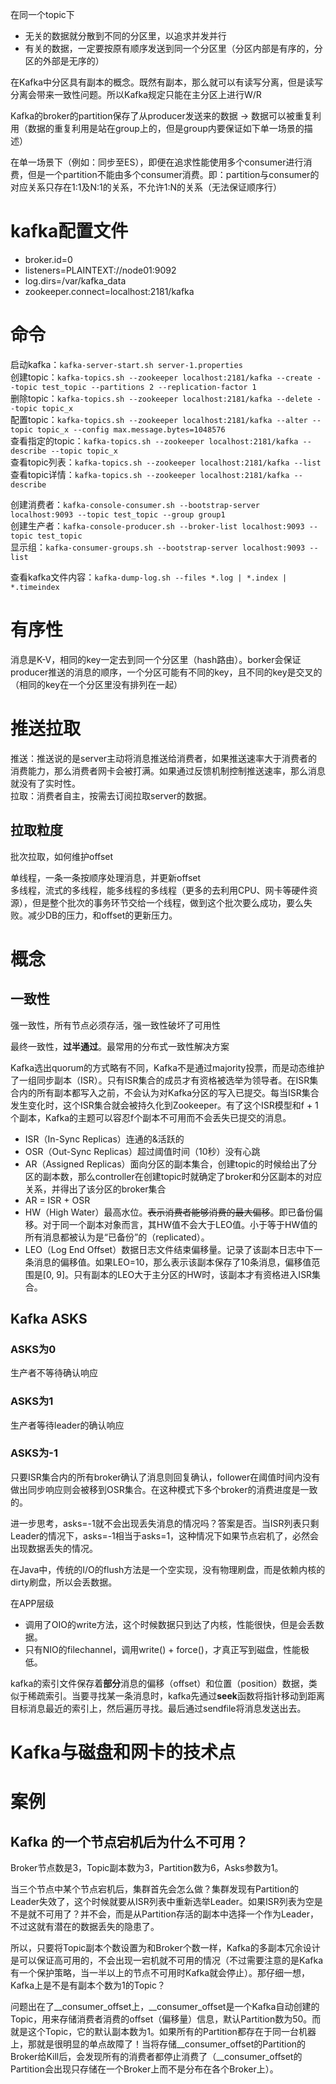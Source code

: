 在同一个topic下
- 无关的数据就分散到不同的分区里，以追求并发并行
- 有关的数据，一定要按原有顺序发送到同一个分区里（分区内部是有序的，分区的外部是无序的）

在Kafka中分区具有副本的概念。既然有副本，那么就可以有读写分离，但是读写分离会带来一致性问题。所以Kafka规定只能在主分区上进行W/R

Kafka的broker的partition保存了从producer发送来的数据 -> 数据可以被重复利用（数据的重复利用是站在group上的，但是group内要保证如下单一场景的描述）

在单一场景下（例如：同步至ES），即便在追求性能使用多个consumer进行消费，但是一个partition不能由多个consumer消费。即：partition与consumer的对应关系只存在1:1及N:1的关系，不允许1:N的关系（无法保证顺序行）


# kafka配置文件
- broker.id=0
- listeners=PLAINTEXT://node01:9092
- log.dirs=/var/kafka_data
- zookeeper.connect=localhost:2181/kafka

# 命令
启动kafka：`kafka-server-start.sh server-1.properties`  
创建topic：`kafka-topics.sh --zookeeper localhost:2181/kafka --create --topic test_topic --partitions 2 --replication-factor 1`  
删除topic：`kafka-topics.sh --zookeeper localhost:2181/kafka --delete --topic topic_x`  
配置topic：`kafka-topics.sh --zookeeper localhost:2181/kafka --alter --topic topic_x --config max.message.bytes=1048576`  
查看指定的topic：`kafka-topics.sh --zookeeper localhost:2181/kafka --describe --topic topic_x`  
查看topic列表：`kafka-topics.sh --zookeeper localhost:2181/kafka --list`  
查看topic详情：`kafka-topics.sh --zookeeper localhost:2181/kafka --describe`

创建消费者：`kafka-console-consumer.sh --bootstrap-server localhost:9093 --topic test_topic --group group1`  
创建生产者：`kafka-console-producer.sh --broker-list localhost:9093 --topic test_topic`  
显示组：`kafka-consumer-groups.sh --bootstrap-server localhost:9093 --list`

查看kafka文件内容：`kafka-dump-log.sh --files *.log | *.index | *.timeindex`

# 有序性
消息是K-V，相同的key一定去到同一个分区里（hash路由）。borker会保证producer推送的消息的顺序，一个分区可能有不同的key，且不同的key是交叉的（相同的key在一个分区里没有排列在一起）

# 推送拉取
推送：推送说的是server主动将消息推送给消费者，如果推送速率大于消费者的消费能力，那么消费者网卡会被打满。如果通过反馈机制控制推送速率，那么消息就没有了实时性。  
拉取：消费者自主，按需去订阅拉取server的数据。

## 拉取粒度
批次拉取，如何维护offset

单线程，一条一条按顺序处理消息，并更新offset  
多线程，流式的多线程，能多线程的多线程（更多的去利用CPU、网卡等硬件资源），但是整个批次的事务环节交给一个线程，做到这个批次要么成功，要么失败。减少DB的压力，和offset的更新压力。

# 概念

## 一致性

强一致性，所有节点必须存活，强一致性破坏了可用性

最终一致性，**过半通过**。最常用的分布式一致性解决方案

Kafka选出quorum的方式略有不同，Kafka不是通过majority投票，而是动态维护了一组同步副本（ISR）。只有ISR集合的成员才有资格被选举为领导者。在ISR集合内的所有副本都写入之前，不会认为对Kafka分区的写入已提交。每当ISR集合发生变化时，这个ISR集合就会被持久化到Zookeeper。有了这个ISR模型和f + 1个副本，Kafka的主题可以容忍f个副本不可用而不会丢失已提交的消息。

- ISR（In-Sync Replicas）连通的&活跃的
- OSR（Out-Sync Replicas）超过阈值时间（10秒）没有心跳
- AR（Assigned Replicas）面向分区的副本集合，创建topic的时候给出了分区的副本数，那么controller在创建topic时就确定了broker和分区副本的对应关系，并得出了该分区的broker集合
- AR = ISR + OSR
- HW（High Water）最高水位。~~表示消费者能够消费的最大偏移~~。即已备份偏移。对于同一个副本对象而言，其HW值不会大于LEO值。小于等于HW值的所有消息都被认为是“已备份”的（replicated）。
- LEO（Log End Offset）数据日志文件结束偏移量。记录了该副本日志中下一条消息的偏移值。如果LEO=10，那么表示该副本保存了10条消息，偏移值范围是[0, 9]。只有副本的LEO大于主分区的HW时，该副本才有资格进入ISR集合。

## Kafka ASKS
### ASKS为0
生产者不等待确认响应

### ASKS为1
生产者等待leader的确认响应

### ASKS为-1
只要ISR集合内的所有broker确认了消息则回复确认，follower在阈值时间内没有做出同步响应则会被移到OSR集合。在这种模式下多个broker的消费进度是一致的。

进一步思考，asks=-1就不会出现丢失消息的情况吗？答案是否。当ISR列表只剩Leader的情况下，asks=-1相当于asks=1，这种情况下如果节点宕机了，必然会出现数据丢失的情况。


在Java中，传统的I/O的flush方法是一个空实现，没有物理刷盘，而是依赖内核的dirty刷盘，所以会丢数据。

在APP层级
- 调用了OIO的write方法，这个时候数据只到达了内核，性能很快，但是会丢数据。
- 只有NIO的filechannel，调用write() + force()，才真正写到磁盘，性能极低。

kafka的索引文件保存着**部分**消息的偏移（offset）和位置（position）数据，类似于稀疏索引。当要寻找某一条消息时，kafka先通过**seek**函数将指针移动到距离目标消息最近的索引上，然后遍历寻找。最后通过sendfile将消息发送出去。


# Kafka与磁盘和网卡的技术点

# 案例

## Kafka 的一个节点宕机后为什么不可用？
Broker节点数是3，Topic副本数为3，Partition数为6，Asks参数为1。

当三个节点中某个节点宕机后，集群首先会怎么做？集群发现有Partition的Leader失效了，这个时候就要从ISR列表中重新选举Leader。如果ISR列表为空是不是就不可用了？并不会，而是从Partition存活的副本中选择一个作为Leader，不过这就有潜在的数据丢失的隐患了。

所以，只要将Topic副本个数设置为和Broker个数一样，Kafka的多副本冗余设计是可以保证高可用的，不会出现一宕机就不可用的情况（不过需要注意的是Kafka有一个保护策略，当一半以上的节点不可用时Kafka就会停止）。那仔细一想，Kafka上是不是有副本个数为1的Topic？

问题出在了__consumer_offset上，__consumer_offset是一个Kafka自动创建的Topic，用来存储消费者消费的offset（偏移量）信息，默认Partition数为50。而就是这个Topic，它的默认副本数为1。如果所有的Partition都存在于同一台机器上，那就是很明显的单点故障了！当将存储__consumer_offset的Partition的Broker给Kill后，会发现所有的消费者都停止消费了（__consumer_offset的Partition会出现只存储在一个Broker上而不是分布在各个Broker上）。